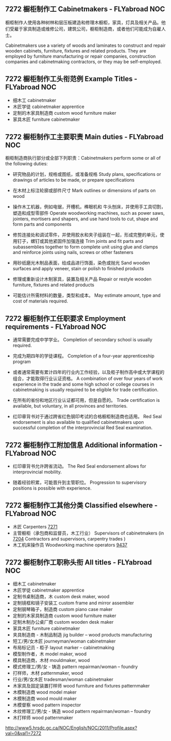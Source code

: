 ## 7272 橱柜制作工 Cabinetmakers - FLYabroad NOC

橱柜制作人使用各种树林和层压板建造和修理木橱柜，家具，灯具及相关产品。他们受雇于家具制造或维修公司，建筑公司，橱柜制造商，或者他们可能成为自雇人士。

Cabinetmakers use a variety of woods and laminates to construct and repair wooden cabinets, furniture, fixtures and related products. They are employed by furniture manufacturing or repair companies, construction companies and cabinetmaking contractors, or they may be self-employed.

## 7272 橱柜制作工头衔范例 Example Titles - FLYabroad NOC

* 细木工 cabinetmaker
* 木匠学徒 cabinetmaker apprentice
* 定制的木家具制造商 custom wood furniture maker
* 家具木匠 furniture cabinetmaker

## 7272 橱柜制作工主要职责 Main duties - FLYabroad NOC

橱柜制造商执行部分或全部下列职责：Cabinetmakers perform some or all of the following duties:

* 研究物品的计划，规格或图纸，或准备规格
Study plans, specifications or drawings of articles to be made, or prepare specifications

* 在木材上标注轮廓或部件尺寸
Mark outlines or dimensions of parts on wood

* 操作木工机器，例如电锯，开槽机，榫眼机和 牛头刨床，并使用手工具切割，塑造和成型零部件
Operate woodworking machines, such as power saws, jointers, mortisers and shapers, and use hand tools to cut, shape and form parts and components

* 修剪连接处和调试零件，并使用胶水和夹子组装在一起，形成完整的单元，使用钉子，螺钉或其他紧固件加强连接
Trim joints and fit parts and subassemblies together to form complete unit using glue and clamps and reinforce joints using nails, screws or other fasteners

* 用砂纸磨光木制品表面，给成品进行饰面，染色或抛光
Sand wooden surfaces and apply veneer, stain or polish to finished products

* 修理或重新设计木制家具，装置及相关产品
Repair or restyle wooden furniture, fixtures and related products

* 可能估计所需材料的数量，类型和成本。
May estimate amount, type and cost of materials required.

## 7272 橱柜制作工任职要求 Employment requirements - FLYabroad NOC

* 通常需要完成中学学业。
Completion of secondary school is usually required.

* 完成为期四年的学徒课程。
Completion of a four-year apprenticeship program 

* 或者通常需要有累计四年的行业内工作经验，以及柜子制作高中或大学课程的组合，才能取得行业认证资格。
A combination of over four years of work experience in the trade and some high school or college courses in cabinetmaking is usually required to be eligible for trade certification.

* 在所有的省份和地区行业认证都可用，但是自愿的。
Trade certification is available, but voluntary, in all provinces and territories.

* 红印章背书对于通过跨省红色钢印考试的合格橱柜制造商也适用。
Red Seal endorsement is also available to qualified cabinetmakers upon successful completion of the interprovincial Red Seal examination.

## 7272 橱柜制作工附加信息 Additional information - FLYabroad NOC

* 红印章背书允许跨省流动。
The Red Seal endorsement allows for interprovincial mobility.

* 随着经验积累，可能晋升到主管职位。
Progression to supervisory positions is possible with experience.

## 7272 橱柜制作工其他分类 Classified elsewhere - FLYabroad NOC

* 木匠 Carpenters [7271](7271)
* 主管橱柜（承包商和监督员，木工行业） Supervisors of cabinetmakers (in [7204](7204) Contractors and supervisors, carpentry trades )
* 木工机床操作员 Woodworking machine operators [9437](9437)

## 7272 橱柜制作工职称头衔 All titles - FLYabroad NOC

* 细木工 cabinetmaker
* 木匠学徒 cabinetmaker apprentice
* 定制书桌制造商，木 custom desk maker, wood
* 定制镜框和镜子安装工 custom frame and mirror assembler
* 定制钢琴箱子，制造商 custom piano case maker
* 定制的木家具制造商 custom wood furniture maker
* 定制木制办公桌厂商 custom wooden desk maker
* 家具木匠 furniture cabinetmaker
* 夹具制造商 - 木制品制造 jig builder – wood products manufacturing
* 短工/男/女木匠 journeyman/woman cabinetmaker
* 布局标记员 - 柜子 layout marker – cabinetmaking
* 模型制作者，木 model maker, wood
* 模具制造商，木材 mouldmaker, wood
* 模式修理工/男/女 - 铸造 pattern repairman/woman – foundry
* 打样师，木材 patternmaker, wood
* 行业/男/女木匠 tradesman/woman cabinetmaker
* 木家具及固定装置打样师 wood furniture and fixtures patternmaker
* 木模制造商 wood model maker
* 木模制造商 wood mould maker
* 木模督察 wood pattern inspector
* 木纹修理工/男/女 - 铸造 wood pattern repairman/woman – foundry
* 木打样师 wood patternmaker

http://www5.hrsdc.gc.ca/NOC/English/NOC/2011/Profile.aspx?val=0&val1=7272